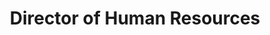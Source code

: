 ---
name: Chad Emmerich
draft: false
title: Director of Human Resources
quote: >-
  At Merritt, I value the opportunity to make an impact on results and have been
  able to positively do so by using my HR experience and entrepreneurial spirit
  to guide our team to success.
details: >-
  A member of the Merritt team since 2017, Chad Emmerich serves as Director of
  Human Resources where he is responsible for overseeing the strategic and
  operational Human Resources activities for Merritt. Chad brings his expertise
  to Merritt after holding the position of Senior Vice President of Human
  Resources and Administration for Affirmative Insurance, a publicly traded
  holdings company that specializes in mergers and acquisitions. He was
  responsible for HR, corporate communications, corporate facilities management
  and led an $8M office buildout and relocation. Before that, Chad spent 13
  years with Nationwide Insurance where he, among many other responsibilities,
  led various call centers and field environments as well as coordinated the
  merge and integration of THI Holdings, Inc. In addition to his corporate
  experiences, Chad has pursued independent ventures that demonstrate an
  enterprising drive and brings a big picture perspective to his role at
  Merritt. Chad graduated Cum Laude with a bachelor’s degree in Mathematics from
  Providence College and has achieved the Senior Professional in HR designation.
image: /uploads/cme.jpg
display_number: 5
lang:
_comments:
  image: file should be ~600px wide
  lang: '''en'' for english, ''de'' for german (lowercase)'
  draft: drafts are saved but not published
---